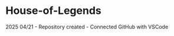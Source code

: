# House-of-Legends

<Development Log>
2025
04/21
  - Repository created
  - Connected GitHub with VSCode
